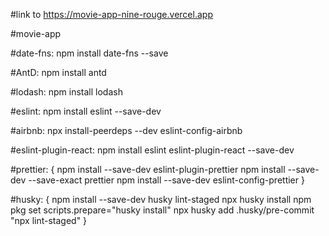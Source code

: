 #link to https://movie-app-nine-rouge.vercel.app

#movie-app

#date-fns: npm install date-fns --save

#AntD: npm install antd

#lodash: npm install lodash

#eslint: npm install eslint --save-dev

#airbnb: npx install-peerdeps --dev eslint-config-airbnb

#eslint-plugin-react: npm install eslint eslint-plugin-react --save-dev

#prettier: {
    npm install --save-dev eslint-plugin-prettier
    npm install --save-dev --save-exact prettier
    npm install --save-dev eslint-config-prettier
}

#husky: {
    npm install --save-dev husky lint-staged
    npx husky install
    npm pkg set scripts.prepare="husky install"
    npx husky add .husky/pre-commit "npx lint-staged"
}


